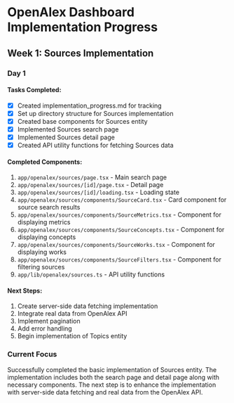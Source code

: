 # OpenAlex Dashboard Implementation Progress

## Week 1: Sources Implementation

### Day 1

#### Tasks Completed:
- [x] Created implementation_progress.md for tracking
- [x] Set up directory structure for Sources implementation
- [x] Created base components for Sources entity
- [x] Implemented Sources search page
- [x] Implemented Sources detail page
- [x] Created API utility functions for fetching Sources data

#### Completed Components:
1. `app/openalex/sources/page.tsx` - Main search page
2. `app/openalex/sources/[id]/page.tsx` - Detail page
3. `app/openalex/sources/[id]/loading.tsx` - Loading state
4. `app/openalex/sources/components/SourceCard.tsx` - Card component for source search results
5. `app/openalex/sources/components/SourceMetrics.tsx` - Component for displaying metrics
6. `app/openalex/sources/components/SourceConcepts.tsx` - Component for displaying concepts
7. `app/openalex/sources/components/SourceWorks.tsx` - Component for displaying works
8. `app/openalex/sources/components/SourceFilters.tsx` - Component for filtering sources
9. `app/lib/openalex/sources.ts` - API utility functions

#### Next Steps:
1. Create server-side data fetching implementation
2. Integrate real data from OpenAlex API
3. Implement pagination
4. Add error handling
5. Begin implementation of Topics entity

### Current Focus
Successfully completed the basic implementation of Sources entity. The implementation includes both the search page and detail page along with necessary components. The next step is to enhance the implementation with server-side data fetching and real data from the OpenAlex API. 